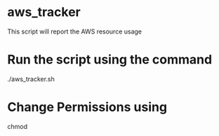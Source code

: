 # aws_tracker
 This script will report the AWS resource usage

# Run the script using the command
./aws_tracker.sh

# Change Permissions using
chmod 
